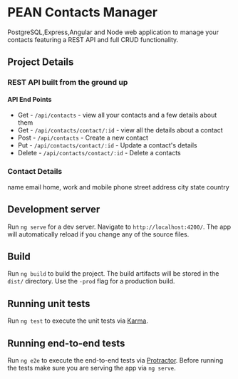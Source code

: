 # PEAN Contacts Manager

PostgreSQL,Express,Angular and Node web application to manage your contacts featuring a REST API and full CRUD functionality.

## Project Details

### REST API built from the ground up

#### API End Points

* Get - `/api/contacts` - view all your contacts and a few details about them
* Get - `/api/contacts/contact/:id` - view all the details about a contact 
* Post - `/api/contacts` - Create a new contact
* Put - `/api/contacts/contact/:id` - Update a contact's details
* Delete - `/api/contacts/contact/:id` - Delete a contacts

### Contact Details

name
email
home, work and mobile phone
street address
city
state
country

## Development server

Run `ng serve` for a dev server. Navigate to `http://localhost:4200/`. The app will automatically reload if you change any of the source files.

## Build

Run `ng build` to build the project. The build artifacts will be stored in the `dist/` directory. Use the `-prod` flag for a production build.

## Running unit tests

Run `ng test` to execute the unit tests via [Karma](https://karma-runner.github.io).

## Running end-to-end tests

Run `ng e2e` to execute the end-to-end tests via [Protractor](http://www.protractortest.org/).
Before running the tests make sure you are serving the app via `ng serve`.

